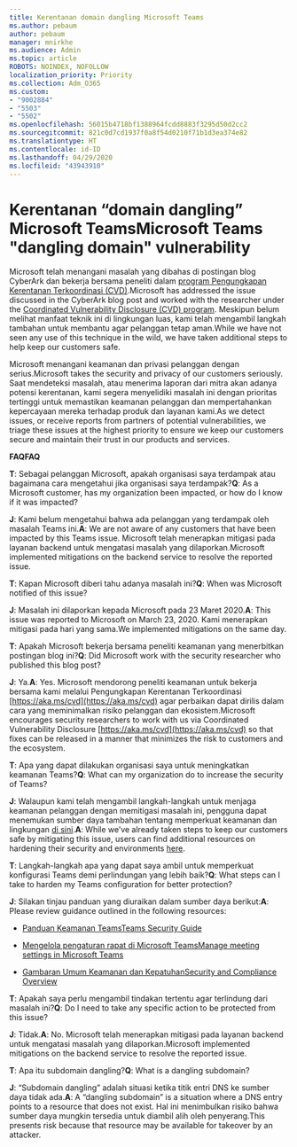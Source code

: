 ```yaml
---
title: Kerentanan domain dangling Microsoft Teams
ms.author: pebaum
author: pebaum
manager: mnirkhe
ms.audience: Admin
ms.topic: article
ROBOTS: NOINDEX, NOFOLLOW
localization_priority: Priority
ms.collection: Adm_O365
ms.custom:
- "9002884"
- "5503"
- "5502"
ms.openlocfilehash: 56015b4718bf1388964fcdd8883f3295d50d2cc2
ms.sourcegitcommit: 821c0d7cd1937f0a8f54d0210f71b1d3ea374e82
ms.translationtype: HT
ms.contentlocale: id-ID
ms.lasthandoff: 04/29/2020
ms.locfileid: "43943910"
---
```

# <a name="microsoft-teams-dangling-domain-vulnerability"></a><span data-ttu-id="b2161-102">Kerentanan “domain dangling” Microsoft Teams</span><span class="sxs-lookup"><span data-stu-id="b2161-102">Microsoft Teams "dangling domain" vulnerability</span></span>

<span data-ttu-id="b2161-103">Microsoft telah menangani masalah yang dibahas di postingan blog CyberArk dan bekerja bersama peneliti dalam [program Pengungkapan Kerentanan Terkoordinasi (CVD)](https://aka.ms/cvd).</span><span class="sxs-lookup"><span data-stu-id="b2161-103">Microsoft has addressed the issue discussed in the CyberArk blog post and worked with the researcher under the [Coordinated Vulnerability Disclosure (CVD) program](https://aka.ms/cvd).</span></span> <span data-ttu-id="b2161-104">Meskipun belum melihat manfaat teknik ini di lingkungan luas, kami telah mengambil langkah tambahan untuk membantu agar pelanggan tetap aman.</span><span class="sxs-lookup"><span data-stu-id="b2161-104">While we have not seen any use of this technique in the wild, we have taken additional steps to help keep our customers safe.</span></span>

<span data-ttu-id="b2161-105">Microsoft menangani keamanan dan privasi pelanggan dengan serius.</span><span class="sxs-lookup"><span data-stu-id="b2161-105">Microsoft takes the security and privacy of our customers seriously.</span></span> <span data-ttu-id="b2161-106">Saat mendeteksi masalah, atau menerima laporan dari mitra akan adanya potensi kerentanan, kami segera menyelidiki masalah ini dengan prioritas tertinggi untuk memastikan keamanan pelanggan dan mempertahankan kepercayaan mereka terhadap produk dan layanan kami.</span><span class="sxs-lookup"><span data-stu-id="b2161-106">As we detect issues, or receive reports from partners of potential vulnerabilities, we triage these issues at the highest priority to ensure we keep our customers secure and maintain their trust in our products and services.</span></span>

<span data-ttu-id="b2161-107">**FAQ**</span><span class="sxs-lookup"><span data-stu-id="b2161-107">**FAQ**</span></span>

<span data-ttu-id="b2161-108">**T**: Sebagai pelanggan Microsoft, apakah organisasi saya terdampak atau bagaimana cara mengetahui jika organisasi saya terdampak?</span><span class="sxs-lookup"><span data-stu-id="b2161-108">**Q**: As a Microsoft customer, has my organization been impacted, or how do I know if it was impacted?</span></span>

<span data-ttu-id="b2161-109">**J**: Kami belum mengetahui bahwa ada pelanggan yang terdampak oleh masalah Teams ini.</span><span class="sxs-lookup"><span data-stu-id="b2161-109">**A**: We are not aware of any customers that have been impacted by this Teams issue.</span></span> <span data-ttu-id="b2161-110">Microsoft telah menerapkan mitigasi pada layanan backend untuk mengatasi masalah yang dilaporkan.</span><span class="sxs-lookup"><span data-stu-id="b2161-110">Microsoft implemented mitigations on the backend service to resolve the reported issue.</span></span>

<span data-ttu-id="b2161-111">**T**: Kapan Microsoft diberi tahu adanya masalah ini?</span><span class="sxs-lookup"><span data-stu-id="b2161-111">**Q**: When was Microsoft notified of this issue?</span></span>

<span data-ttu-id="b2161-112">**J**: Masalah ini dilaporkan kepada Microsoft pada 23 Maret 2020.</span><span class="sxs-lookup"><span data-stu-id="b2161-112">**A**: This issue was reported to Microsoft on March 23, 2020.</span></span> <span data-ttu-id="b2161-113">Kami menerapkan mitigasi pada hari yang sama.</span><span class="sxs-lookup"><span data-stu-id="b2161-113">We implemented mitigations on the same day.</span></span>

<span data-ttu-id="b2161-114">**T**: Apakah Microsoft bekerja bersama peneliti keamanan yang menerbitkan postingan blog ini?</span><span class="sxs-lookup"><span data-stu-id="b2161-114">**Q**: Did Microsoft work with the security researcher who published this blog post?</span></span>

<span data-ttu-id="b2161-115">**J**: Ya.</span><span class="sxs-lookup"><span data-stu-id="b2161-115">**A**: Yes.</span></span> <span data-ttu-id="b2161-116">Microsoft mendorong peneliti keamanan untuk bekerja bersama kami melalui Pengungkapan Kerentanan Terkoordinasi [https://aka.ms/cvd](https://aka.ms/cvd) agar perbaikan dapat dirilis dalam cara yang meminimalkan risiko pelanggan dan ekosistem.</span><span class="sxs-lookup"><span data-stu-id="b2161-116">Microsoft encourages security researchers to work with us via Coordinated Vulnerability Disclosure [https://aka.ms/cvd](https://aka.ms/cvd) so that fixes can be released in a manner that minimizes the risk to customers and the ecosystem.</span></span>  

<span data-ttu-id="b2161-117">**T**: Apa yang dapat dilakukan organisasi saya untuk meningkatkan keamanan Teams?</span><span class="sxs-lookup"><span data-stu-id="b2161-117">**Q**: What can my organization do to increase the security of Teams?</span></span>  

<span data-ttu-id="b2161-118">**J**: Walaupun kami telah mengambil langkah-langkah untuk menjaga keamanan pelanggan dengan memitigasi masalah ini, pengguna dapat menemukan sumber daya tambahan tentang memperkuat keamanan dan lingkungan [di sini](https://www.microsoft.com/microsoft-365/blog/2020/04/06/it-professionals-privacy-security-microsoft-teams/).</span><span class="sxs-lookup"><span data-stu-id="b2161-118">**A**: While we’ve already taken steps to keep our customers safe by mitigating this issue, users can find additional resources on hardening their security and environments [here](https://www.microsoft.com/microsoft-365/blog/2020/04/06/it-professionals-privacy-security-microsoft-teams/).</span></span>  

<span data-ttu-id="b2161-119">**T**: Langkah-langkah apa yang dapat saya ambil untuk memperkuat konfigurasi Teams demi perlindungan yang lebih baik?</span><span class="sxs-lookup"><span data-stu-id="b2161-119">**Q**: What steps can I take to harden my Teams configuration for better protection?</span></span>

<span data-ttu-id="b2161-120">**J**: Silakan tinjau panduan yang diuraikan dalam sumber daya berikut:</span><span class="sxs-lookup"><span data-stu-id="b2161-120">**A**: Please review guidance outlined in the following resources:</span></span> 

- [<span data-ttu-id="b2161-121">Panduan Keamanan Teams</span><span class="sxs-lookup"><span data-stu-id="b2161-121">Teams Security Guide</span></span>](https://docs.microsoft.com/microsoftteams/teams-security-guide)

- [<span data-ttu-id="b2161-122">Mengelola pengaturan rapat di Microsoft Teams</span><span class="sxs-lookup"><span data-stu-id="b2161-122">Manage meeting settings in Microsoft Teams</span></span>](https://docs.microsoft.com/microsoftteams/meeting-settings-in-teams)

- [<span data-ttu-id="b2161-123">Gambaran Umum Keamanan dan Kepatuhan</span><span class="sxs-lookup"><span data-stu-id="b2161-123">Security and Compliance Overview</span></span>](https://docs.microsoft.com/microsoftteams/security-compliance-overview)

<span data-ttu-id="b2161-124">**T**: Apakah saya perlu mengambil tindakan tertentu agar terlindung dari masalah ini?</span><span class="sxs-lookup"><span data-stu-id="b2161-124">**Q**: Do I need to take any specific action to be protected from this issue?</span></span>

<span data-ttu-id="b2161-125">**J**: Tidak.</span><span class="sxs-lookup"><span data-stu-id="b2161-125">**A**: No.</span></span> <span data-ttu-id="b2161-126">Microsoft telah menerapkan mitigasi pada layanan backend untuk mengatasi masalah yang dilaporkan.</span><span class="sxs-lookup"><span data-stu-id="b2161-126">Microsoft implemented mitigations on the backend service to resolve the reported issue.</span></span>

<span data-ttu-id="b2161-127">**T**: Apa itu subdomain dangling?</span><span class="sxs-lookup"><span data-stu-id="b2161-127">**Q**: What is a dangling subdomain?</span></span>

<span data-ttu-id="b2161-128">**J**: “Subdomain dangling” adalah situasi ketika titik entri DNS ke sumber daya tidak ada.</span><span class="sxs-lookup"><span data-stu-id="b2161-128">**A**:  A “dangling subdomain” is a situation where a DNS entry points to a resource that does not exist.</span></span>  <span data-ttu-id="b2161-129">Hal ini menimbulkan risiko bahwa sumber daya mungkin tersedia untuk diambil alih oleh penyerang.</span><span class="sxs-lookup"><span data-stu-id="b2161-129">This presents risk because that resource may be available for takeover by an attacker.</span></span>
